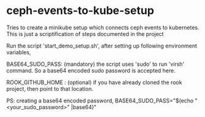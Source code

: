 # ceph-events-to-kube-setup
Tries to create a minikube setup which connects ceph events to kubernetes. This is just a scriptification of steps documented in the project

Run the script 'start_demo_setup.sh', after setting up following environment variables,

BASE64_SUDO_PASS: (mandatory) the script uses 'sudo' to run 'virsh' command. So a base64 encoded sudo password is accepted here.

ROOK_GITHUB_HOME : (optional) if you have already cloned the rook project, then point to that location.

PS: creating a base64 encoded password,
BASE64_SUDO_PASS="$(echo "<your_sudo_password>" |base64)"
